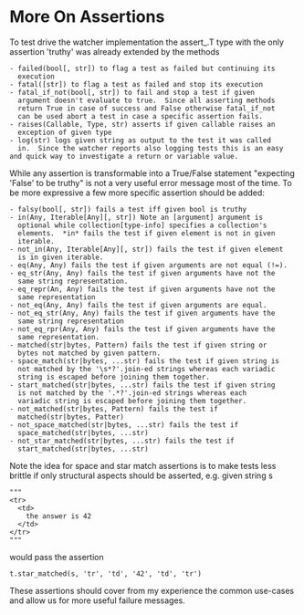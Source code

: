 # More On Assertions

To test drive the watcher implementation the assert_.T type with the
only assertion 'truthy' was already extended by the methods

    - failed(bool[, str]) to flag a test as failed but continuing its 
      execution
    - fatal([str]) to flag a test as failed and stop its execution
    - fatal_if_not(bool[, str]) to fail and stop a test if given 
      argument doesn't evaluate to true.  Since all asserting methods
      return True in case of success and False otherwise fatal_if_not
      can be used abort a test in case a specific assertion fails.
    - raises(Callable, Type, str) asserts if given callable raises an
      exception of given type
    - log(str) logs given string as output to the test it was called
      in.  Since the watcher reports also logging tests this is an easy and quick way to investigate a return or variable value.

While any assertion is transformable into a True/False statement
"expecting 'False' to be truthy" is not a very useful error message
most of the time.  To be more expressive a few more specific assertion
should be added:

    - falsy(bool[, str]) fails a test iff given bool is truthy
    - in(Any, Iterable[Any][, str]) Note an [argument] argument is 
      optional while collection[type-info] specifies a collection's
      elements.  *in* fails the test if given element is not in given
      iterable.
    - not_in(Any, Iterable[Any][, str]) fails the test if given element
      is in given iterable.
    - eq(Any, Any) fails the test if given arguments are not equal (!=).
    - eq_str(Any, Any) fails the test if given arguments have not the
      same string representation.
    - eq_repr(An, Any) fails the test if given arguments have not the
      same representation
    - not_eq(Any, Any) fails the test if given arguments are equal.
    - not_eq_str(Any, Any) fails the test if given arguments have the
      same string representation
    - not_eq_rpr(Any, Any) fails the test if given arguments have the
      same representation.
    - matched(str|bytes, Pattern) fails the test if given string or 
      bytes not matched by given pattern.
    - space_match(str|bytes, ...str) fails the test if given string is
      not matched by the '\s*?'.join-ed strings whereas each variadic
      string is escaped before joining them together.
    - start_matched(str|bytes, ...str) fails the test if given string
      is not matched by the '.*?'.join-ed strings whereas each 
      variadic string is escaped before joining them together. 
    - not_matched(str|bytes, Pattern) fails the test if
      matched(str|bytes, Patter)
    - not_space_matched(str|bytes, ...str) fails the test if
      space_matched(str|bytes, ...str)
    - not_star_matched(str|bytes, ...str) fails the test if
      start_matched(str|bytes, ...str)

Note the idea for space and star match assertions is to make tests less
brittle if only structural aspects should be asserted, e.g. given string s

    """
    <tr>
      <td>
        the answer is 42
      </td>
    </tr>
    """

would pass the assertion

    t.star_matched(s, 'tr', 'td', '42', 'td', 'tr')

These assertions should cover from my experience the common use-cases
and allow us for more useful failure messages.